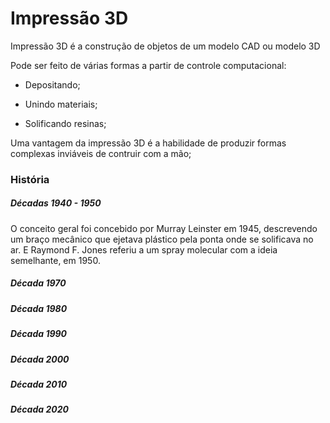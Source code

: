 # Impressão 3D

Impressão 3D é a construção de objetos de um modelo CAD ou modelo 3D

Pode ser feito de várias formas a partir de controle computacional:

- Depositando;

- Unindo materiais;

- Solificando resinas;

Uma vantagem da impressão 3D é a habilidade de produzir formas complexas inviáveis de contruir com a mão;

### História

##### Décadas 1940 - 1950

O conceito geral foi concebido por Murray Leinster em 1945, descrevendo um braço mecânico que ejetava plástico pela ponta onde se solificava no ar.
E Raymond F. Jones referiu a um spray molecular com a ideia semelhante, em 1950.

##### Década 1970

##### Década 1980

##### Década 1990

##### Década 2000

##### Década 2010

##### Década 2020
